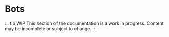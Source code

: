 # Bots

::: tip WIP
This section of the documentation is a work in progress. Content may be incomplete or subject to change.
:::